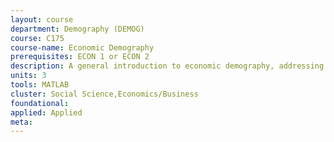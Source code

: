 ```yaml
---
layout: course 
department: Demography (DEMOG)
course: C175
course-name: Economic Demography
prerequisites: ECON 1 or ECON 2
description: A general introduction to economic demography, addressing the following kinds of questions - What are the economic consequences of immigration to the U.S.? Will industrial nations be able to afford the health and pension costs of the aging populations? How has the size of the baby boom affected its economic well being? Why has fertility been high in Third World countries? In industrial countries, why is marriage postponed, divorce high, fertility so low, and extramarital fertility rising? What are the economic and environmental consequences of rapid population growth?
units: 3
tools: MATLAB
cluster: Social Science,Economics/Business
foundational: 
applied: Applied
meta: 
---
```

